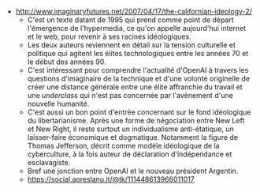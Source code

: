 - http://www.imaginaryfutures.net/2007/04/17/the-californian-ideology-2/
	- C'est un texte datant de 1995 qui prend comme point de départ l'émergence de l'hypermedia, ce qu'on appelle aujourd'hui internet et le web, pour revenir à ses racines idéologiques.
	- Les deux auteurs reviennent en détail sur la tension culturelle et politique qui agitent les élites technologiques entre les années 70 et le début des années 90.
	- C'est intéressant pour comprendre l'actualité d'OpenAI à travers les questions d'imaginaire de la technique et d'une volonté originelle de créer une distance générale entre une élite affranchie du travail et une *underclass* qui n'est pas concernée par l'avènement d'une nouvelle humanité.
	- C'est aussi un bon point d'entrée concernant sur le fond idéologique du libertarianisme. Après une forme de négociation entre New Left et New Right, il reste surtout un individualisme anti-étatique, un laisser-faire économique et dogmatique. Notamment la figure de Thomas Jefferson, décrit comme modèle idéologique de la cyberculture, à la fois auteur de déclaration d'indépendance et esclavagiste.
	- Bref une jonction entre OpenAI et le nouveau président Argentin.
	- https://social.apreslanu.it/@tk/111448613966011017